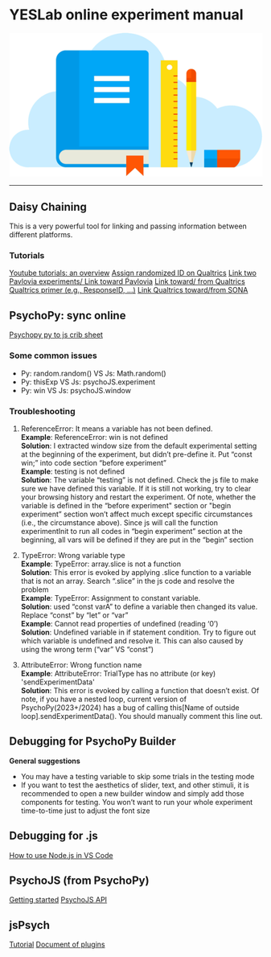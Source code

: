 # YESLab online experiment manual

![img_book](book.png)

---------------------------------------
## Daisy Chaining
This is a very powerful tool for linking and passing information between different platforms.
### Tutorials
[Youtube tutorials: an overview](https://www.youtube.com/watch?v=WpTjVQH-jzw)
[Assign randomized ID on Qualtrics](https://www.qualtrics.com/support/survey-platform/common-use-cases-rc/assigning-randomized-ids-to-respondents/)
[Link two Pavlovia experiments/ Link toward Pavlovia](https://discourse.psychopy.org/t/daisy-chaining-between-2-psychopy-pavlovia-experiments/32750)
[Link toward/ from Qualtrics](https://www.qualtrics.com/support/survey-platform/survey-module/survey-flow/standard-elements/passing-information-through-query-strings/)
[Qualtrics primer (e.g., ResponseID, …)](https://docs.google.com/presentation/d/e/2PACX-1vShEbK65azEWNKDoT4Z8n9raYYg_1Ael0-jHNyiIm7o9_PvBRVTE7w7fOb7WFC_moqaALa6qhxQ_Hcy/pub?start=false&loop=false&delayms=10000&pli=1&slide=id.g4cadf9cf8d_0_0)
[Link Qualtrics toward/from SONA](https://www.sona-systems.com/help/qualtrics/)

## PsychoPy: sync online
[Psychopy py to js crib sheet](https://discourse.psychopy.org/t/psychopy-python-to-javascript-crib-sheet/14601)
### Some common issues
-	Py: random.random() VS Js: Math.random()
-	Py: thisExp VS Js: psychoJS.experiment
-	Py: win VS Js: psychoJS.window

### Troubleshooting
1. ReferenceError: It means a variable has not been defined. \
**Example**: ReferenceError: win is not defined\
**Solution**: I extracted window size from the default experimental setting at the beginning of the experiment, but didn’t pre-define it. Put “const win;” into code section “before experiment”\
**Example**: testing is not defined\
**Solution**: The variable “testing” is not defined. Check the js file to make sure we have defined this variable. If it is still not working, try to clear your browsing history and restart the experiment. Of note, whether the variable is defined in the “before experiment" section or "begin experiment” section won’t affect much except specific circumstances (i.e., the circumstance above). Since js will call the function experimentInit to run all codes in “begin experiment” section at the beginning, all vars will be defined if they are put in the “begin” section

2. TypeError: Wrong variable type \
**Example**: TypeError: array.slice is not a function\
**Solution**: This error is evoked by applying .slice function to a variable that is not an array. Search “.slice” in the js code and resolve the problem\
**Example**: TypeError: Assignment to constant variable.\
**Solution**: used “const varA” to define a variable then changed its value. Replace “const” by “let” or “var”\
**Example**: Cannot read properties of undefined (reading ‘0’)\
**Solution**: Undefined variable in if statement condition. Try to figure out which variable is undefined and resolve it. This can also caused by using the wrong term (“var” VS “const”)

3. AttributeError: Wrong function name\
**Example**: AttributeError: TrialType has no attribute (or key) 'sendExperimentData'\
**Solution**: This error is evoked by calling a function that doesn’t exist. Of note, if you have a nested loop, current version of PsychoPy(2023+/2024) has a bug of calling this[Name of outside loop].sendExperimentData(). You should manually comment this line out.

## Debugging for PsychoPy Builder
**General suggestions**
-	You may have a testing variable to skip some trials in the testing mode
-	If you want to test the aesthetics of slider, text, and other stimuli, it is recommended to open a new builder window and simply add those components for testing. You won’t want to run your whole experiment time-to-time just to adjust the font size

## Debugging for .js
[How to use Node.js in VS Code](https://code.visualstudio.com/docs/nodejs/nodejs-tutorial)

## PsychoJS (from PsychoPy)
[Getting started](https://psychopy.github.io/psychojs/index.html)
[PsychoJS API](https://psychopy.github.io/psychojs/module-core.PsychoJS.html)

## jsPsych
[Tutorial](https://www.jspsych.org/7.3/)
[Document of plugins](https://www.jspsych.org/7.3/plugins/html-keyboard-response/)
